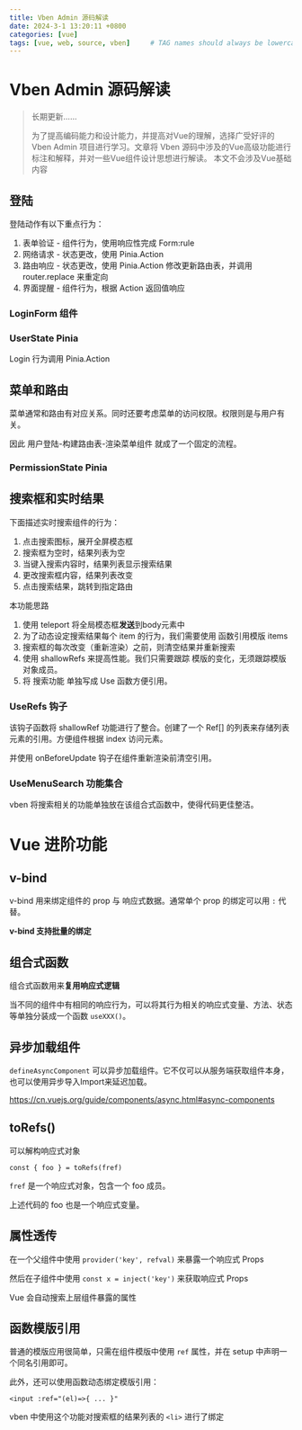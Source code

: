 ```yaml
---
title: Vben Admin 源码解读
date: 2024-3-1 13:20:11 +0800
categories: [vue]
tags: [vue, web, source, vben]     # TAG names should always be lowercase
---
```


# Vben Admin 源码解读

> 长期更新……
>
> 为了提高编码能力和设计能力，并提高对Vue的理解，选择广受好评的 Vben Admin 项目进行学习。文章将 Vben 源码中涉及的Vue高级功能进行标注和解释，并对一些Vue组件设计思想进行解读。
> 本文不会涉及Vue基础内容



## 登陆

登陆动作有以下重点行为：

1. 表单验证 - 组件行为，使用响应性完成 Form:rule
2. 网络请求 - 状态更改，使用 Pinia.Action
3. 路由响应 - 状态更改，使用 Pinia.Action 修改更新路由表，并调用 router.replace 来重定向
4. 界面提醒 - 组件行为，根据 Action 返回值响应

### LoginForm 组件

### UserState  Pinia

Login 行为调用 Pinia.Action 



## 菜单和路由

菜单通常和路由有对应关系。同时还要考虑菜单的访问权限。权限则是与用户有关。

因此 用户登陆-构建路由表-渲染菜单组件 就成了一个固定的流程。

### PermissionState Pinia



## 搜索框和实时结果

下面描述实时搜索组件的行为：

1. 点击搜索图标，展开全屏模态框
2. 搜索框为空时，结果列表为空
3. 当键入搜索内容时，结果列表显示搜索结果
4. 更改搜索框内容，结果列表改变
5. 点击搜索结果，跳转到指定路由

本功能思路

1. 使用 teleport 将全局模态框**发送**到body元素中
2. 为了动态设定搜索结果每个 item 的行为，我们需要使用 函数引用模版 items
3. 搜索框的每次改变（重新渲染）之前，则清空结果并重新搜索
4. 使用 shallowRefs 来提高性能。我们只需要跟踪 模版的变化，无须跟踪模版对象成员。
5. 将 搜索功能 单独写成 Use 函数方便引用。

### UseRefs 钩子

该钩子函数将 shallowRef 功能进行了整合。创建了一个 Ref[] 的列表来存储列表元素的引用。方便组件根据 index 访问元素。

并使用 onBeforeUpdate 钩子在组件重新渲染前清空引用。

### UseMenuSearch 功能集合

vben 将搜索相关的功能单独放在该组合式函数中，使得代码更佳整洁。



# Vue 进阶功能

## v-bind

v-bind 用来绑定组件的 prop 与 响应式数据。通常单个 prop 的绑定可以用 `:` 代替。

**v-bind 支持批量的绑定**

## 组合式函数

组合式函数用来**复用响应式逻辑**

当不同的组件中有相同的响应行为，可以将其行为相关的响应式变量、方法、状态等单独分装成一个函数 `useXXX()`。

## 异步加载组件

`defineAsyncComponent` 可以异步加载组件。它不仅可以从服务端获取组件本身，也可以使用异步导入Import来延迟加载。

https://cn.vuejs.org/guide/components/async.html#async-components

## toRefs()

可以解构响应式对象

`const { foo } = toRefs(fref)` 

`fref` 是一个响应式对象，包含一个 foo 成员。

上述代码的 foo 也是一个响应式变量。

## 属性透传

在一个父组件中使用 `provider('key', refval)` 来暴露一个响应式 Props

然后在子组件中使用 `const x = inject('key')` 来获取响应式 Props

Vue 会自动搜索上层组件暴露的属性

## 函数模版引用

普通的模版应用很简单，只需在组件模版中使用 `ref` 属性，并在 setup 中声明一个同名引用即可。

此外，还可以使用函数动态绑定模版引用：

`<input :ref="(el)=>{ ... }"`

vben 中使用这个功能对搜索框的结果列表的 `<li>` 进行了绑定

























